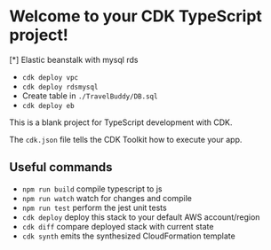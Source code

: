 # Welcome to your CDK TypeScript project!

[*] Elastic beanstalk with mysql rds
* `cdk deploy vpc`
* `cdk deploy rdsmysql`
* Create table in `./TravelBuddy/DB.sql`
* `cdk deploy eb`

This is a blank project for TypeScript development with CDK.

The `cdk.json` file tells the CDK Toolkit how to execute your app.

## Useful commands

 * `npm run build`   compile typescript to js
 * `npm run watch`   watch for changes and compile
 * `npm run test`    perform the jest unit tests
 * `cdk deploy`      deploy this stack to your default AWS account/region
 * `cdk diff`        compare deployed stack with current state
 * `cdk synth`       emits the synthesized CloudFormation template
